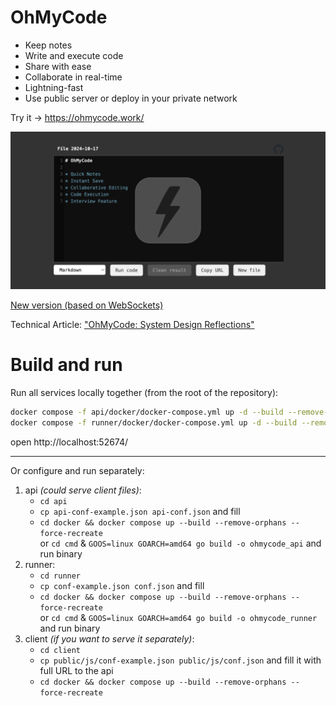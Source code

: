 # OhMyCode

* Keep notes
* Write and execute code
* Share with ease
* Collaborate in real-time
* Lightning-fast
* Use public server or deploy in your private network

Try it -> https://ohmycode.work/

![OhMyCode preview](OhMyCode-preview.png)

[New version (based on WebSockets)](https://github.com/chlp/ohmycode/tree/ws)

Technical Article: ["OhMyCode: System Design Reflections"](https://chlp8.medium.com/ohmycode-system-design-reflections-07c26f91b861)

# Build and run

Run all services locally together (from the root of the repository):
```bash
docker compose -f api/docker/docker-compose.yml up -d --build --remove-orphans --force-recreate && \
docker compose -f runner/docker/docker-compose.yml up -d --build --remove-orphans --force-recreate
```
open http://localhost:52674/

---

Or configure and run separately:
1. api _(could serve client files)_:
    * `cd api`
    * `cp api-conf-example.json api-conf.json` and fill
    * `cd docker && docker compose up --build --remove-orphans --force-recreate`\
      or `cd cmd` & `GOOS=linux GOARCH=amd64 go build -o ohmycode_api` and run binary
2. runner:
    * `cd runner`
    * `cp conf-example.json conf.json` and fill
    * `cd docker && docker compose up --build --remove-orphans --force-recreate`\
      or `cd cmd` & `GOOS=linux GOARCH=amd64 go build -o ohmycode_runner` and run binary
3. client _(if you want to serve it separately)_:
    * `cd client`
    * `cp public/js/conf-example.json public/js/conf.json` and fill it with full URL to the api
    * `cd docker && docker compose up --build --remove-orphans --force-recreate`
